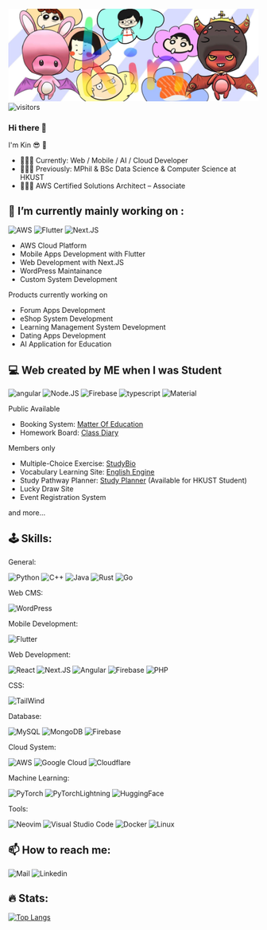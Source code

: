 ![Banner](./banner.jpeg)
![visitors](https://visitor-badge.laobi.icu/badge?page_id=kinkinava.kinkinava)
### Hi there 👋

I'm Kin 😎 🙈
- 🧑🏻‍💻 Currently: Web / Mobile / AI / Cloud Developer
- 🧑🏻‍💻 Previously: MPhil & BSc Data Science & Computer Science  at HKUST
- 🧑🏻‍💻 AWS Certified Solutions Architect – Associate
<!--
**kinkinava/kinkinava** is a ✨ _special_ ✨ repository because its `README.md` (this file) appears on your GitHub profile.

Here are some ideas to get you started:

- 🔭 I’m currently working on ...
- 🌱 I’m currently learning ...
- 👯 I’m looking to collaborate on ...
- 🤔 I’m looking for help with ...
- 💬 Ask me about ...
- 📫 How to reach me: ...
- 😄 Pronouns: ...
- ⚡ Fun fact: ...
-->



<h2>🔭 I’m currently mainly working on :</h2>

![AWS](https://img.shields.io/badge/AWS-%23FF9900.svg?style=for-the-badge&logo=amazon-web-services&logoColor=2361DAFB)
![Flutter](https://img.shields.io/badge/Flutter-02569B.svg?style=for-the-badge&logo=flutter&logoColor=2361DAFB)
![Next.JS](https://img.shields.io/badge/Next.js-black?style=for-the-badge&logo=next.js&logoColor=2361DAFB)

- AWS Cloud Platform
- Mobile Apps Development with Flutter
- Web Development with Next.JS
- WordPress Maintainance 
- Custom System Development

Products currently working on
- Forum Apps Development
- eShop System Development 
- Learning Management System Development 
- Dating Apps Development 
- AI Application for Education



<h2>💻 Web created by ME when I was Student</h2>

![angular](https://img.shields.io/badge/Angular-DD0031?style=for-the-badge&logo=angular&logoColor=white) ![Node.JS](https://img.shields.io/badge/Node.js-339933?style=for-the-badge&logo=nodedotjs&logoColor=white) ![Firebase](https://img.shields.io/badge/firebase-ffca28?style=for-the-badge&logo=firebase&logoColor=black) ![typescript](https://img.shields.io/badge/TypeScript-007ACC?style=for-the-badge&logo=typescript&logoColor=white) ![Material](https://img.shields.io/badge/-materialize--css-ff69b4?style=for-the-badge&logo=materialize--css&logoColor=white) 



Public Available  
- Booking System: [Matter Of Education](https://booking.matterofeducation.com/)
- Homework Board: [Class Diary](https://classdiary.plkcfs.edu.hk/)

Members only

- Multiple-Choice Exercise: [StudyBio](https://studybio.net/)
- Vocabulary Learning Site: [English Engine](https://englishengine.plkcfs.edu.hk/)
- Study Pathway Planner: [Study Planner](https://studyplanner-sci-dev.ust.hk/)  (Available for HKUST Student)
- Lucky Draw Site
- Event Registration System


and more...


<h2>🕹️ Skills:</h2>

General: 

![Python](	https://img.shields.io/badge/Python-3776AB?style=for-the-badge&logo=python&logoColor=white) 
![C++](https://img.shields.io/badge/C%2B%2B-00599C?style=for-the-badge&logo=c%2B%2B&logoColor=white) 
![Java](https://img.shields.io/badge/Java-ED8B00?style=for-the-badge&logo=openjdk&logoColor=white) 
![Rust](https://img.shields.io/badge/rust-%23000000.svg?style=for-the-badge&logo=rust&logoColor=white)
![Go](https://img.shields.io/badge/Go-%2300ADD8.svg?style=for-the-badge&logo=rust&logoColor=white)

Web CMS:

![WordPress](https://img.shields.io/badge/WordPress-%2321759B.svg?style=for-the-badge&logo=wordpress&logoColor=2361DAFB)

Mobile Development:

![Flutter](https://img.shields.io/badge/Flutter-02569B.svg?style=for-the-badge&logo=flutter&logoColor=2361DAFB)


Web Development:

![React](https://img.shields.io/badge/react-%2320232a.svg?style=for-the-badge&logo=react&logoColor=2361DAFB)
![Next.JS](https://img.shields.io/badge/Next.js-black?style=for-the-badge&logo=next.js&logoColor=2361DAFB)
![Angular](https://img.shields.io/badge/angular-%23DD0031.svg?style=for-the-badge&logo=angular&logoColor=white)
![Firebase](https://img.shields.io/badge/firebase-%23039BE5.svg?style=for-the-badge&logo=firebase)
![PHP](https://img.shields.io/badge/php-%23777BB4.svg?style=for-the-badge&logo=php&logoColor=white)

CSS:

![TailWind](https://img.shields.io/badge/Tailwind%20CSS-%2338B2AC.svg?style=for-the-badge&logo=tailwind-css&logoColor=white) 

Database:

![MySQL](https://img.shields.io/badge/mysql-%2300f.svg?style=for-the-badge&logo=mysql&logoColor=white) 
![MongoDB](https://img.shields.io/badge/MongoDB-%234ea94b.svg?style=for-the-badge&logo=mongodb&logoColor=white)
![Firebase](https://img.shields.io/badge/firebase-%23039BE5.svg?style=for-the-badge&logo=firebase)

Cloud System:

![AWS](https://img.shields.io/badge/AWS-%23FF9900.svg?style=for-the-badge&logo=amazon-web-services&logoColor=2361DAFB)
![Google Cloud](https://img.shields.io/badge/Google%20Cloud-%234285F4.svg?style=for-the-badge&logo=google-cloud&logoColor=white)
![Cloudflare](https://img.shields.io/badge/Cloudflare-F38020.svg?style=for-the-badge&logo=flutter&logoColor=white)

Machine Learning:

![PyTorch](https://img.shields.io/badge/PyTorch-%23EE4C2C.svg?style=for-the-badge&logo=PyTorch&logoColor=white)
![PyTorchLightning](https://img.shields.io/badge/PyTorch%20LIGHTNING-%234B275F.svg?style=for-the-badge&logo=PyTorch&logoColor=white)
![HuggingFace](https://img.shields.io/badge/HUGGINGFACE-%23FFE953.svg?style=for-the-badge&logoColor=white)

Tools:

![Neovim](https://img.shields.io/badge/NeoVim-%2357A143.svg?&style=for-the-badge&logo=neovim&logoColor=white)
![Visual Studio Code](https://img.shields.io/badge/Visual%20Studio%20Code-0078d7.svg?style=for-the-badge&logo=visual-studio-code&logoColor=white)
![Docker](https://img.shields.io/badge/docker-%230db7ed.svg?style=for-the-badge&logo=docker&logoColor=white)
![Linux](https://img.shields.io/badge/Linux-FCC624?style=for-the-badge&logo=linux&logoColor=black)
<h2>📫 How to reach me:</h2>

![Mail](https://img.shields.io/badge/Gmail-D14836?style=for-the-badge&logo=gmail&logoColor=white) ![Linkedin](https://img.shields.io/badge/LinkedIn-0077B5?style=for-the-badge&logo=linkedin&logoColor=white) 

<h2>🔥 Stats:</h2>

[![Top Langs](https://github-readme-stats.vercel.app/api/top-langs/?username=kinkinava&layout=compact)](https://github.com/kinkinava/github-readme-stats)
